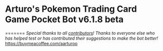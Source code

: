 # **__Arturo's Pokemon Trading Card Game Pocket Bot v6.1.8 beta__**
=======
*Special thanks to all [contributors](https://github.com/Arturo-1212/PTCGPB/graphs/contributors)! Thanks to everyone else who has helped test or has contributed their suggestions to make the bot better!*
https://buymeacoffee.com/aarturoo
